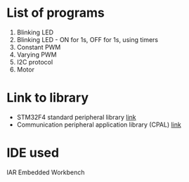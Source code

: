 # List of programs
1. Blinking LED
2. Blinking LED - ON for 1s, OFF for 1s, using timers
3. Constant PWM 
4. Varying PWM
5. I2C protocol
6. Motor

# Link to library
- STM32F4 standard peripheral library [link](https://www.st.com/en/embedded-software/stsw-stm32065.html)
- Communication peripheral application library (CPAL) [link](st.com/en/embedded-software/stsw-stm32127.html)

# IDE used
  IAR Embedded Workbench
